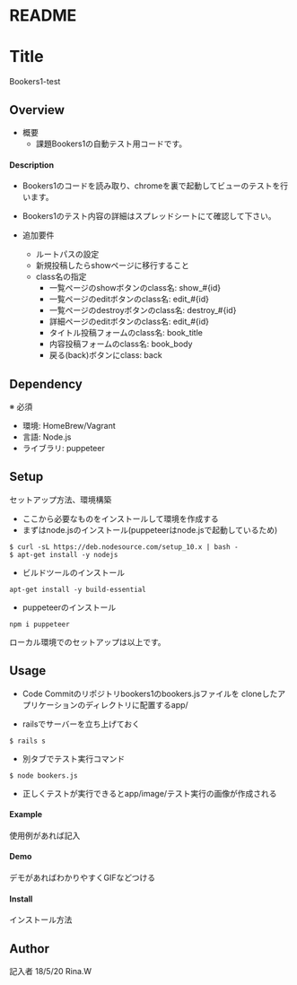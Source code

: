 # README
# Title
Bookers1-test

## Overview
- 概要
	- 課題Bookers1の自動テスト用コードです。

#### Description
- Bookers1のコードを読み取り、chromeを裏で起動してビューのテストを行います。
- Bookers1のテスト内容の詳細はスプレッドシートにて確認して下さい。


- 追加要件
	- ルートパスの設定
	- 新規投稿したらshowページに移行すること
	- class名の指定
		- 一覧ページのshowボタンのclass名: show_#{id}
		- 一覧ページのeditボタンのclass名: edit_#{id}
		- 一覧ページのdestroyボタンのclass名: destroy_#{id}
		- 詳細ページのeditボタンのclass名: edit_#{id}
		- タイトル投稿フォームのclass名: book_title
		- 内容投稿フォームのclass名: book_body
		- 戻る(back)ボタンにclass: back


## Dependency
※ 必須
- 環境: HomeBrew/Vagrant
- 言語: Node.js
- ライブラリ: puppeteer


## Setup
セットアップ方法、環境構築
- ここから必要なものをインストールして環境を作成する
- まずはnode.jsのインストール(puppeteerはnode.jsで起動しているため)
```
$ curl -sL https://deb.nodesource.com/setup_10.x | bash -
$ apt-get install -y nodejs
```

- ビルドツールのインストール
```
apt-get install -y build-essential
```

-  puppeteerのインストール
```
npm i puppeteer
```
ローカル環境でのセットアップは以上です。


## Usage
- Code Commitのリポジトリbookers1のbookers.jsファイルを
cloneしたアプリケーションのディレクトリに配置するapp/

- railsでサーバーを立ち上げておく
```
$ rails s
```

- 別タブでテスト実行コマンド
```
$ node bookers.js
```

- 正しくテストが実行できるとapp/image/テスト実行の画像が作成される


#### Example
使用例があれば記入


#### Demo
デモがあればわかりやすくGIFなどつける


#### Install
インストール方法


## Author
記入者
18/5/20 Rina.W
